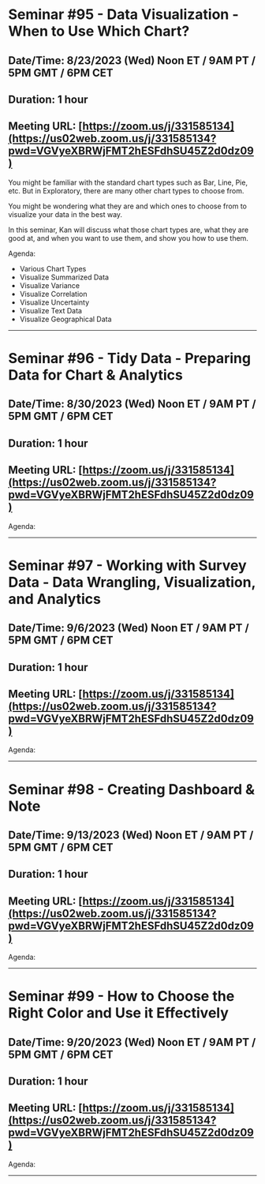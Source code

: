 
# Seminar #95 - Data Visualization - When to Use Which Chart?
## Date/Time: 8/23/2023 (Wed) Noon ET / 9AM PT / 5PM GMT / 6PM CET
## Duration: 1 hour
## Meeting URL: [https://zoom.us/j/331585134](https://us02web.zoom.us/j/331585134?pwd=VGVyeXBRWjFMT2hESFdhSU45Z2d0dz09)


You might be familiar with the standard chart types such as Bar, Line, Pie, etc. But in Exploratory, there are many other chart types to choose from.

You might be wondering what they are and which ones to choose from to visualize your data in the best way.

In this seminar, Kan will discuss what those chart types are, what they are good at, and when you want to use them, and show you how to use them.

Agenda:

- Various Chart Types
- Visualize Summarized Data
- Visualize Variance
- Visualize Correlation
- Visualize Uncertainty
- Visualize Text Data
- Visualize Geographical Data


----

# Seminar #96 - Tidy Data - Preparing Data for Chart & Analytics
## Date/Time: 8/30/2023 (Wed) Noon ET / 9AM PT / 5PM GMT / 6PM CET
## Duration: 1 hour
## Meeting URL: [https://zoom.us/j/331585134](https://us02web.zoom.us/j/331585134?pwd=VGVyeXBRWjFMT2hESFdhSU45Z2d0dz09)


Agenda:


----

# Seminar #97 - Working with Survey Data - Data Wrangling, Visualization, and Analytics
## Date/Time: 9/6/2023 (Wed) Noon ET / 9AM PT / 5PM GMT / 6PM CET
## Duration: 1 hour
## Meeting URL: [https://zoom.us/j/331585134](https://us02web.zoom.us/j/331585134?pwd=VGVyeXBRWjFMT2hESFdhSU45Z2d0dz09)


Agenda:


----

# Seminar #98 - Creating Dashboard & Note
## Date/Time: 9/13/2023 (Wed) Noon ET / 9AM PT / 5PM GMT / 6PM CET
## Duration: 1 hour
## Meeting URL: [https://zoom.us/j/331585134](https://us02web.zoom.us/j/331585134?pwd=VGVyeXBRWjFMT2hESFdhSU45Z2d0dz09)


Agenda:


----

# Seminar #99 - How to Choose the Right Color and Use it Effectively
## Date/Time: 9/20/2023 (Wed) Noon ET / 9AM PT / 5PM GMT / 6PM CET
## Duration: 1 hour
## Meeting URL: [https://zoom.us/j/331585134](https://us02web.zoom.us/j/331585134?pwd=VGVyeXBRWjFMT2hESFdhSU45Z2d0dz09)


Agenda:


----
